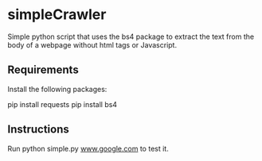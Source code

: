# simpleCrawler

Simple python script that uses the bs4 package to extract the text from the
body of a webpage without html tags or Javascript.


## Requirements

Install the following packages:

pip install requests
pip install bs4


## Instructions

Run python simple.py www.google.com to test it.

